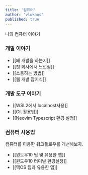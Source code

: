 ```yaml
---
title: '컴퓨터'
author: 'vlwkaos'
published: true
---
```


나의 컴퓨터 이야기

### 개발 이야기 

- [[왜 개발을 하는지]]
- [[첫 회사에서 느낀점]]
- [[소통하는 방법]]
- [[웹 개발 잡지식]]

### 개발 도구 이야기 

- [[WSL2에서 localhost사용]]
- [[Git 활용법]]
- [[Neovim Typescript 환경 설정]]

### 컴퓨터 사용법 

컴퓨터를 이용한 워크플로우를 개선해보자.

- [[윈도우10 팁 및 유용한 앱]]
- [[윈도우10 터미널 환경설정]]
- [[맥OS 팁과 유용한 앱]]